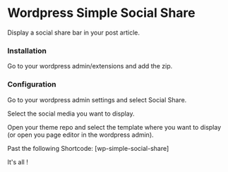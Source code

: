 # Wordpress Simple Social Share

Display a social share bar in your post article.

### Installation

Go to your wordpress admin/extensions and add the zip.


### Configuration
Go to your wordpress admin settings and select Social Share.

Select the social media you want to display.

Open your theme repo and select the template where you want to display (or open you page editor in the wordpress admin).

Past the following Shortcode:   [wp-simple-social-share] 

It's all !

